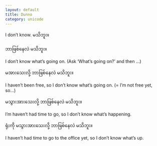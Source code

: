 ```yaml
---
layout: default
title: Dunno
category: unicode
---
```


<p>I don’t know. <span class='mm3'>မသိဘူး။</span></p>

<p class='hide-trigger'><span class='mm3'>ဘာဖြစ်နေလဲ မသိဘူး။</span></p>
<p class='hide-this'>I don’t know what’s going on. (Ask ‘What’s going on?’ and then ...)</p>

<p class='hide-trigger'><span class='mm3'>မအားသေးလို့ ဘာဖြစ်နေလဲ မသိဘူး။</span></p>
<p class='hide-this'>I haven’t been free, so I don’t know what’s going on. (= I’m not free yet, so...)</p>

<p class='hide-trigger'><span class='mm3'>မသွားအားသေးလို့ ဘာဖြစ်နေလဲ မသိဘူး။</span></p>
<p class='hide-this'>I’m haven’t had time to go, so I don’t know what’s happening.</p>

<p class='hide-trigger'><span class='mm3'>ရုံးကို မသွားအားသေးလို့ ဘာဖြစ်နေလဲ မသိဘူး။</span></p>
<p class='hide-this'>I haven’t had time to go to the office yet, so I don’t know what’s up.</p>
